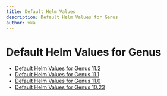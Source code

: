 ```yaml
---
title: Default Helm Values
description: Default Helm Values for Genus
author: vka
---
```


# Default Helm Values for Genus

- [Default Helm Values for Genus 11.2](genus-11.2.md)
- [Default Helm Values for Genus 11.1](genus-11.1.md)
- [Default Helm Values for Genus 11.0](genus-11.0.md)
- [Default Helm Values for Genus 10.23](genus-10.23.md)
